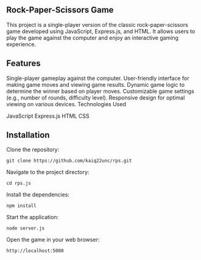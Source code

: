 ## Rock-Paper-Scissors Game

This project is a single-player version of the classic rock-paper-scissors game developed using JavaScript, Express.js, and HTML. It allows users to play the game against the computer and enjoy an interactive gaming experience.

## Features

Single-player gameplay against the computer.
User-friendly interface for making game moves and viewing game results.
Dynamic game logic to determine the winner based on player moves.
Customizable game settings (e.g., number of rounds, difficulty level).
Responsive design for optimal viewing on various devices.
Technologies Used

JavaScript
Express.js
HTML
CSS

## Installation

Clone the repository:
```
git clone https://github.com/kaiq22unc/rps.git
```
Navigate to the project directory:
```
cd rps.js
```
Install the dependencies:
```
npm install
```
Start the application:
```
node server.js
```
Open the game in your web browser:
```
http://localhost:5000
```
